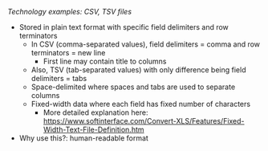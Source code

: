 *Technology examples: CSV, TSV files*
- Stored in plain text format with specific field delimiters and row terminators
	- In CSV (comma-separated values), field delimiters = comma and row terminators = new line
		- First line may contain title to columns
	- Also, TSV (tab-separated values) with only difference being field delimiters = tabs
	- Space-delimited where spaces and tabs are used to separate columns
	- Fixed-width data where each field has fixed number of characters
		- More detailed explanation here: https://www.softinterface.com/Convert-XLS/Features/Fixed-Width-Text-File-Definition.htm
- Why use this?: human-readable format